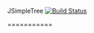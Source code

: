 JSimpleTree [![Build Status](https://travis-ci.org/RYOSKATE/JSimpleTree.svg?branch=master)](http://travis-ci.org/RYOSKATE/JSimpleTree)

===========
